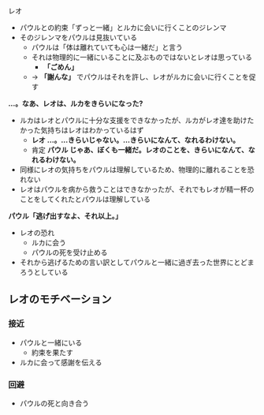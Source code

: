 レオ
- パウルとの約束「ずっと一緒」とルカに会いに行くことのジレンマ
- そのジレンマをパウルは見抜いている
	- パウルは「体は離れていても心は一緒だ」と言う
	- それは物理的に一緒にいることに及ぶものではないとレオは思っている
		- **「ごめん」**
	- → **「謝んな」** でパウルはそれを許し、レオがルカに会いに行くことを促す

**…。なあ、レオは、ルカをきらいになった?**
- ルカはレオとパウルに十分な支援をできなかったが、ルカがレオ達を助けたかった気持ちはレオはわかっているはず
	- **レオ  …。…きらいじゃない。…きらいになんて、なれるわけない。** 
	- 肯定
**パウル じゃあ、ぼくも一緒だ。レオのことを、きらいになんて、なれるわけない。**
- 同様にレオの気持ちをパウルは理解しているため、物理的に離れることを恐れない
- レオはパウルを病から救うことはできなかったが、それでもレオが精一杯のことをしてくれたとパウルは理解している

**パウル「逃げ出すなよ、それ以上。」**
- レオの恐れ
	- ルカに会う
	- パウルの死を受け止める
- それから逃げるための言い訳としてパウルと一緒に過ぎ去った世界にとどまろうとしている

## レオのモチベーション
### 接近
- パウルと一緒にいる
	- 約束を果たす
- ルカに会って感謝を伝える

### 回避
- パウルの死と向き合う
